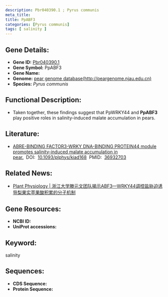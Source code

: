 ```yaml
---
description: Pbr040390.1 ; Pyrus communis
meta_title:
title: PpABF3
categories: [Pyrus communis]
tags: [ salinity ]
---
```


## Gene Details:
- **Gene ID:**	[Pbr040390.1]()
- **Gene Symbol:** PpABF3
- **Gene Name:** 
- **Genome:** [pear genome database(http://peargenome.njau.edu.cn)]()
- **Species:** *Pyrus communis*

## Functional Description:
   - Taken together, these findings suggest that PpWRKY44 and **PpABF3** play positive roles in salinity-induced malate accumulation in pears.

## Literature:
   - [ABRE-BINDING FACTOR3-WRKY DNA-BINDING PROTEIN44 module promotes salinity-induced malate accumulation in pear.]( https://academic.oup.com/plphys/article/192/3/1982/7080284?login=true)&nbsp;&nbsp;DOI:&nbsp;&nbsp;[10.1093/plphys/kiad168](https://academic.oup.com/plphys/article/192/3/1982/7080284?login=true)&nbsp;&nbsp;PMID:&nbsp;&nbsp;[36932703](https://pubmed.ncbi.nlm.nih.gov/36932703/)

## Related News:
   - [Plant Physiology | 浙江大学滕元文团队揭示ABF3—WRKY44调控盐胁迫诱导梨果实苹果酸积累的分子机制](https://mp.weixin.qq.com/s/mUmzYY9te-eT-B2pLliAIA)

## Gene Resources:
- **NCBI ID:** [](https://www.ncbi.nlm.nih.gov/gene/?term=)
- **UniProt accessions:** [](https://www.uniprot.org/uniprotkb//entry)

## Keyword:
salinity

## Sequences:
- **CDS Sequence:**
- **Protein Sequence:**
